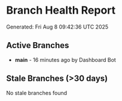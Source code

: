 # Branch Health Report
Generated: Fri Aug  8 09:42:36 UTC 2025

## Active Branches
- **main** - 16 minutes ago by Dashboard Bot

## Stale Branches (>30 days)
No stale branches found
